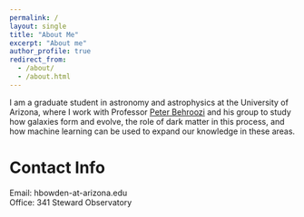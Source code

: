 ```yaml
---
permalink: /
layout: single
title: "About Me"
excerpt: "About me"
author_profile: true
redirect_from: 
  - /about/
  - /about.html
---
```


I am a graduate student in astronomy and astrophysics at the University of Arizona, where I work with Professor [Peter Behroozi](https://www.peterbehroozi.com/) and his group to study how galaxies form and evolve, the role of dark matter in this process, and how machine learning can be used to expand our knowledge in these areas.


Contact Info
======
Email: hbowden-at-arizona.edu <br>
Office: 341 Steward Observatory
